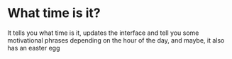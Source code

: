 # What time is it?
 It tells you what time is it, updates the interface and tell you some motivational phrases depending on the hour of the day, and maybe, it also has an easter egg
